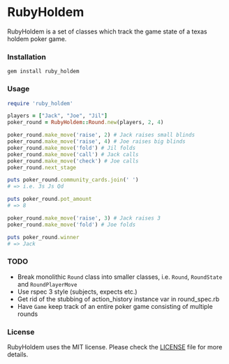 # RubyHoldem
RubyHoldem is a set of classes which track the game state of a texas holdem poker game.

### Installation
```
gem install ruby_holdem
```

### Usage
```ruby
require 'ruby_holdem'

players = ["Jack", "Joe", "Jil"]
poker_round = RubyHoldem::Round.new(players, 2, 4)

poker_round.make_move('raise', 2) # Jack raises small blinds
poker_round.make_move('raise', 4) # Joe raises big blinds
poker_round.make_move('fold') # Jil folds
poker_round.make_move('call') # Jack calls
poker_round.make_move('check') # Joe calls
poker_round.next_stage

puts poker_round.community_cards.join(' ')
# => i.e. 3s Js Qd

puts poker_round.pot_amount
# => 8

poker_round.make_move('raise', 3) # Jack raises 3
poker_round.make_move('fold') # Joe folds

puts poker_round.winner
# => Jack
```

### TODO
- Break monolithic ```Round``` class into smaller classes, i.e. ```Round```, ```RoundState``` and ```RoundPlayerMove```
- Use rspec 3 style (subjects, expects etc.)
- Get rid of the stubbing of action_history instance var in round_spec.rb
- Have ```Game``` keep track of an entire poker game consisting of multiple rounds

### License

RubyHoldem uses the MIT license. Please check the [LICENSE](https://github.com/evanrolfe/ruby-holdem/blob/master/LICENSE) file for more details.
